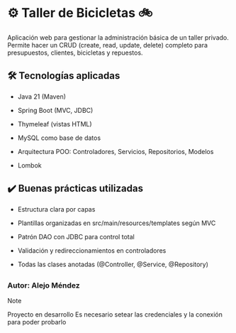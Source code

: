 # ⚙️ **Taller de Bicicletas** 🚲
Aplicación web para gestionar la administración básica de un taller privado. 
Permite hacer un CRUD (create, read, update, delete) completo para presupuestos, clientes, bicicletas y repuestos.

## 🛠️ Tecnologías aplicadas
- Java 21 (Maven)

* Spring Boot (MVC, JDBC)

+ Thymeleaf (vistas HTML) 

+ MySQL como base de datos

+ Arquitectura POO: Controladores, Servicios, Repositorios, Modelos

+ Lombok

## ✔️ Buenas prácticas utilizadas
- Estructura clara por capas

* Plantillas organizadas en src/main/resources/templates según MVC 

+ Patrón DAO con JDBC para control total

+ Validación y redireccionamientos en controladores

+ Todas las clases anotadas (@Controller, @Service, @Repository)
##

### Autor: Alejo Méndez

> [!NOTE]
> Proyecto en desarrollo
> Es necesario setear las credenciales y la conexión para poder probarlo


